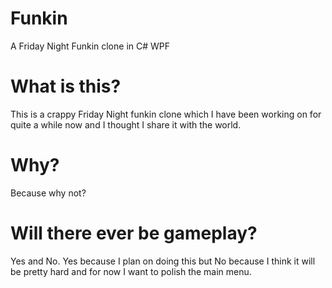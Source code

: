 # Funkin
 A Friday Night Funkin clone in C# WPF
 
# What is this?
 This is a crappy Friday Night funkin clone which I have been working on for quite a while now and I thought I share it with the world.

# Why?
 Because why not?

# Will there ever be gameplay?
 Yes and No. Yes because I plan on doing this but No because I think it will be pretty hard and for now I want to polish the main menu.
